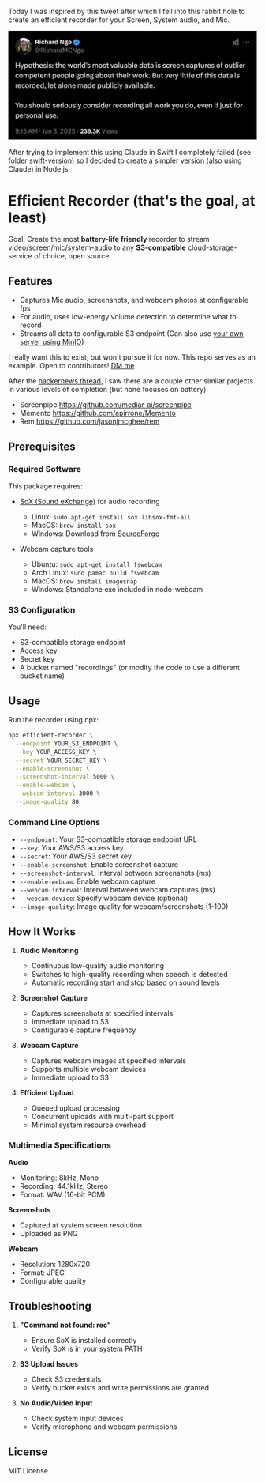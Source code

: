 Today I was inspired by this tweet after which I fell into this rabbit hole to create an efficient recorder for your Screen, System audio, and Mic.

[![](tweet.png)](https://x.com/RichardMCNgo/status/1875093600612261909)

After trying to implement this using Claude in Swift I completely failed (see folder [swift-version](swift-version)) so I decided to create a simpler version (also using Claude) in Node.js

# Efficient Recorder (that's the goal, at least)

Goal: Create the most **battery-life friendly** recorder to stream video/screen/mic/system-audio to any **S3-compatible** cloud-storage-service of choice, open source.

## Features

- Captures Mic audio, screenshots, and webcam photos at configurable fps
- For audio, uses low-energy volume detection to determine what to record
- Streams all data to configurable S3 endpoint (Can also use [your own server using MinIO](https://github.com/minio/minio))

I really want this to exist, but won't pursue it for now. This repo serves as an example. Open to contributors! [DM me](https://x.com/janwilmake)

After the [hackernews thread](https://news.ycombinator.com/item?id=42596607), I saw there are a couple other similar projects in various levels of completion (but none focuses on battery):

- Screenpipe https://github.com/mediar-ai/screenpipe
- Memento https://github.com/apirrone/Memento
- Rem https://github.com/jasonjmcghee/rem

## Prerequisites

### Required Software

This package requires:

- [SoX (Sound eXchange)](http://sox.sourceforge.net/) for audio recording

  - Linux: `sudo apt-get install sox libsox-fmt-all`
  - MacOS: `brew install sox`
  - Windows: Download from [SourceForge](http://sourceforge.net/projects/sox/files/latest/download)

- Webcam capture tools
  - Ubuntu: `sudo apt-get install fswebcam`
  - Arch Linux: `sudo pamac build fswebcam`
  - MacOS: `brew install imagesnap`
  - Windows: Standalone exe included in node-webcam

### S3 Configuration

You'll need:

- S3-compatible storage endpoint
- Access key
- Secret key
- A bucket named "recordings" (or modify the code to use a different bucket name)

## Usage

Run the recorder using npx:

```bash
npx efficient-recorder \
  --endpoint YOUR_S3_ENDPOINT \
  --key YOUR_ACCESS_KEY \
  --secret YOUR_SECRET_KEY \
  --enable-screenshot \
  --screenshot-interval 5000 \
  --enable-webcam \
  --webcam-interval 3000 \
  --image-quality 80
```

### Command Line Options

- `--endpoint`: Your S3-compatible storage endpoint URL
- `--key`: Your AWS/S3 access key
- `--secret`: Your AWS/S3 secret key
- `--enable-screenshot`: Enable screenshot capture
- `--screenshot-interval`: Interval between screenshots (ms)
- `--enable-webcam`: Enable webcam capture
- `--webcam-interval`: Interval between webcam captures (ms)
- `--webcam-device`: Specify webcam device (optional)
- `--image-quality`: Image quality for webcam/screenshots (1-100)

## How It Works

1. **Audio Monitoring**

   - Continuous low-quality audio monitoring
   - Switches to high-quality recording when speech is detected
   - Automatic recording start and stop based on sound levels

2. **Screenshot Capture**

   - Captures screenshots at specified intervals
   - Immediate upload to S3
   - Configurable capture frequency

3. **Webcam Capture**

   - Captures webcam images at specified intervals
   - Supports multiple webcam devices
   - Immediate upload to S3

4. **Efficient Upload**
   - Queued upload processing
   - Concurrent uploads with multi-part support
   - Minimal system resource overhead

### Multimedia Specifications

**Audio**

- Monitoring: 8kHz, Mono
- Recording: 44.1kHz, Stereo
- Format: WAV (16-bit PCM)

**Screenshots**

- Captured at system screen resolution
- Uploaded as PNG

**Webcam**

- Resolution: 1280x720
- Format: JPEG
- Configurable quality

## Troubleshooting

1. **"Command not found: rec"**

   - Ensure SoX is installed correctly
   - Verify SoX is in your system PATH

2. **S3 Upload Issues**

   - Check S3 credentials
   - Verify bucket exists and write permissions are granted

3. **No Audio/Video Input**
   - Check system input devices
   - Verify microphone and webcam permissions

## License

MIT License
